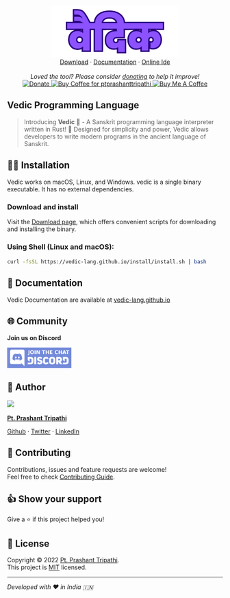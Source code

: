 <p align="center">
    <a href="https://vedic-lang.github.io">
        <img alt="Vedic"src="https://raw.githubusercontent.com/vedic-lang/vedic/main/assets/vedic-lang.png" width="300vw"/>
    </a>
    <br>
    <a href="https://vedic-lang.github.io/download">Download</a> ·
    <a href="https://vedic-lang.github.io/">Documentation</a> ·
    <a href="https://vedic-lang.github.io/vedic-ide">Online Ide</a>
    <br><br>
    <i>Loved the tool? Please consider <a href="https://paypal.me/ptprashanttripathi/10">donating</a> to help it improve!</i>
    <br>
	<a href="https://paypal.me/PtPrashantTripathi">
        <img height='23' src="https://img.shields.io/badge/support-PayPal-blue?logo=PayPal&style=flat-square&label=Donate" alt="Donate"/>
    </a>
	<a href='https://ko-fi.com/ptprashanttripathi' target='_blank'>
        <img height='23' width="100" src='https://cdn.ko-fi.com/cdn/kofi3.png?v=2' alt='Buy Coffee for ptprashanttripathi' />
    </a>
	<a href="https://www.buymeacoffee.com/ptprashant09" target="_blank">
        <img src="https://cdn.buymeacoffee.com/buttons/default-orange.png" alt="Buy Me A Coffee" height="23" width="100" style="border-radius:1px" />
    </a>
</p>

## Vedic Programming Language

> Introducing **Vedic** 🎉 - A Sanskrit programming language interpreter written in Rust! 🎉 Designed for simplicity and power, Vedic allows developers to write modern programs in the ancient language of Sanskrit.

## 👨‍💻 Installation

Vedic works on macOS, Linux, and Windows. vedic is a single binary executable. It has no external dependencies.

### Download and install

Visit the [Download page](https://vedic-lang.github.io/download), which offers convenient scripts for downloading and installing the binary.

### Using Shell (Linux and macOS):

```bash
curl -fsSL https://vedic-lang.github.io/install/install.sh | bash
```

## 📖 Documentation

Vedic Documentation are available at [vedic-lang.github.io](https://vedic-lang.github.io/)

## 🌐 Community

**Join us on Discord**

<p><a href="https://discord.gg/sWCHauhNQ2"><img width="150" src="https://raw.githubusercontent.com/vedic-lang/vedic/main/assets/discord-logo.png"/></a></p>

## 👤 Author 

<p><a href="https://github.com/ptprashanttripathi"><img width="60" src="https://avatars2.githubusercontent.com/u/26687933?s=200&v=4"/></a></p>

[**Pt. Prashant Tripathi**](https://github.com/ptprashanttripathi)

[Github](https://github.com/ptprashanttripathi) · [Twitter](https://twitter.com/ptprashant09) · [LinkedIn](https://www.linkedin.com/in/ptprashanttripathi/)
   
## 🤝 Contributing

Contributions, issues and feature requests are welcome!<br />Feel free to check [Contributing Guide](https://github.com/vedic-lang/vedic/blob/main/CONTRIBUTING.md).

## 👍 Show your support

Give a ⭐️ if this project helped you!

## 📝 License

Copyright © 2022 [Pt. Prashant Tripathi](https://github.com/ptprashanttripathi).<br />
This project is [MIT](https://github.com/vedic-lang/vedic/blob/main/LICENSE) licensed.

---

_Developed with ❤️ in India 🇮🇳_
